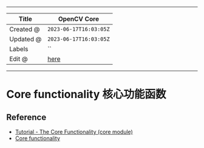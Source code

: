 -----

| Title     | OpenCV Core                                           |
| --------- | ----------------------------------------------------- |
| Created @ | `2023-06-17T16:03:05Z`                                |
| Updated @ | `2023-06-17T16:03:05Z`                                |
| Labels    | \`\`                                                  |
| Edit @    | [here](https://github.com/junxnone/aiwiki/issues/425) |

-----

# Core functionality 核心功能函数

## Reference

  - [Tutorial - The Core Functionality (core
    module)](https://docs.opencv.org/4.6.0/de/d7a/tutorial_table_of_content_core.html)
  - [Core
    functionality](https://docs.opencv.org/4.6.0/d0/de1/group__core.html)
